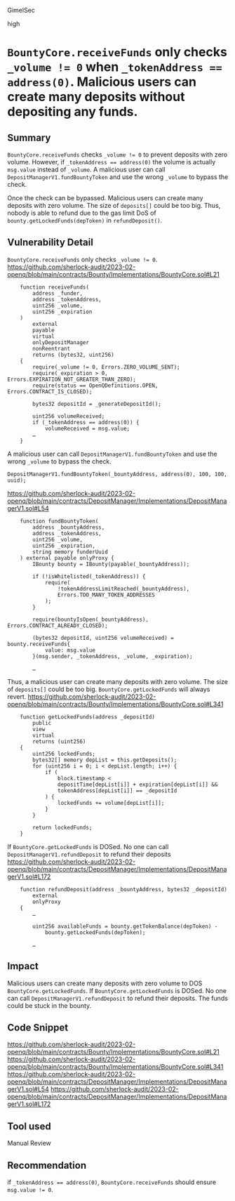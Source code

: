 GimelSec

high

# `BountyCore.receiveFunds` only checks `_volume != 0` when `_tokenAddress == address(0)`. Malicious users can create many deposits without depositing any funds.

## Summary

`BountyCore.receiveFunds` checks `_volume != 0` to prevent deposits with zero volume. However, if `_tokenAddress == address(0)` the volume is actually `msg.value` instead of `_volume`. A malicious user can call `DepositManagerV1.fundBountyToken` and use the wrong `_volume` to bypass the check.  

Once the check can be bypassed. Malicious users can create many deposits with zero volume. The size of `deposits[]` could be too big. Thus, nobody is able to refund due to the gas limit DoS of `bounty.getLockedFunds(depToken)` in `refundDeposit()`.

## Vulnerability Detail

`BountyCore.receiveFunds` only checks `_volume != 0`.
https://github.com/sherlock-audit/2023-02-openq/blob/main/contracts/Bounty/Implementations/BountyCore.sol#L21
```solidity
    function receiveFunds(
        address _funder,
        address _tokenAddress,
        uint256 _volume,
        uint256 _expiration
    )
        external
        payable
        virtual
        onlyDepositManager
        nonReentrant
        returns (bytes32, uint256)
    {
        require(_volume != 0, Errors.ZERO_VOLUME_SENT);
        require(_expiration > 0, Errors.EXPIRATION_NOT_GREATER_THAN_ZERO);
        require(status == OpenQDefinitions.OPEN, Errors.CONTRACT_IS_CLOSED);

        bytes32 depositId = _generateDepositId();

        uint256 volumeReceived;
        if (_tokenAddress == address(0)) {
            volumeReceived = msg.value;
        …
    }
```

A malicious user can call `DepositManagerV1.fundBountyToken` and use the wrong `_volume` to bypass the check. 

```solidity
DepositManagerV1.fundBountyToken(_bountyAddress, address(0), 100, 100, uuid);
```
https://github.com/sherlock-audit/2023-02-openq/blob/main/contracts/DepositManager/Implementations/DepositManagerV1.sol#L54
```solidity
    function fundBountyToken(
        address _bountyAddress,
        address _tokenAddress,
        uint256 _volume,
        uint256 _expiration,
        string memory funderUuid
    ) external payable onlyProxy {
        IBounty bounty = IBounty(payable(_bountyAddress));

        if (!isWhitelisted(_tokenAddress)) {
            require(
                !tokenAddressLimitReached(_bountyAddress),
                Errors.TOO_MANY_TOKEN_ADDRESSES
            );
        }

        require(bountyIsOpen(_bountyAddress), Errors.CONTRACT_ALREADY_CLOSED);

        (bytes32 depositId, uint256 volumeReceived) = bounty.receiveFunds{
            value: msg.value
        }(msg.sender, _tokenAddress, _volume, _expiration);

        …
```

Thus, a malicious user can create many deposits with zero volume. The size of `deposits[]` could be too big. `BountyCore.getLockedFunds` will always revert.
https://github.com/sherlock-audit/2023-02-openq/blob/main/contracts/Bounty/Implementations/BountyCore.sol#L341
```solidity
    function getLockedFunds(address _depositId)
        public
        view
        virtual
        returns (uint256)
    {
        uint256 lockedFunds;
        bytes32[] memory depList = this.getDeposits();
        for (uint256 i = 0; i < depList.length; i++) {
            if (
                block.timestamp <
                depositTime[depList[i]] + expiration[depList[i]] &&
                tokenAddress[depList[i]] == _depositId
            ) {
                lockedFunds += volume[depList[i]];
            }
        }

        return lockedFunds;
    }
```

If `BountyCore.getLockedFunds` is DOSed. No one can call `DepositManagerV1.refundDeposit` to refund their deposits
https://github.com/sherlock-audit/2023-02-openq/blob/main/contracts/DepositManager/Implementations/DepositManagerV1.sol#L172
```solidity
    function refundDeposit(address _bountyAddress, bytes32 _depositId)
        external
        onlyProxy
    {
        …

        uint256 availableFunds = bounty.getTokenBalance(depToken) -
            bounty.getLockedFunds(depToken);

        …

```

## Impact

Malicious users can create many deposits with zero volume to DOS `BountyCore.getLockedFunds`. If `BountyCore.getLockedFunds` is DOSed. No one can call `DepositManagerV1.refundDeposit` to refund their deposits. The funds could be stuck in the bounty.

## Code Snippet

https://github.com/sherlock-audit/2023-02-openq/blob/main/contracts/Bounty/Implementations/BountyCore.sol#L21
https://github.com/sherlock-audit/2023-02-openq/blob/main/contracts/Bounty/Implementations/BountyCore.sol#L341
https://github.com/sherlock-audit/2023-02-openq/blob/main/contracts/DepositManager/Implementations/DepositManagerV1.sol#L54
https://github.com/sherlock-audit/2023-02-openq/blob/main/contracts/DepositManager/Implementations/DepositManagerV1.sol#L172


## Tool used

Manual Review

## Recommendation

 if `_tokenAddress == address(0)`, `BountyCore.receiveFunds` should ensure `msg.value != 0`.
